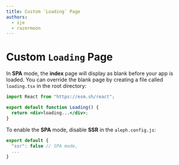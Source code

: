 ```yaml
---
title: Custom `Loading` Page
authors:
  - ije
  - razermoon
---
```


# Custom `Loading` Page

In **SPA** mode, the **index** page will display as blank before your app is loaded. You can override the blank page by creating a file called `loading.tsx` in the root directory:

```jsx
import React from "https://esm.sh/react";

export default function Loading() {
  return <div>loading...</div>;
}
```

To enable the **SPA** mode, disable **SSR** in the `aleph.config.js`:

```javascript
export default {
  "ssr": false // SPA mode,
  ...
}
```
